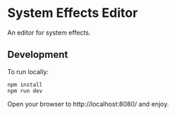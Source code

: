 # System Effects Editor

An editor for system effects.

## Development

To run locally:

```
npm install
npm run dev
```

Open your browser to http://localhost:8080/ and enjoy.
